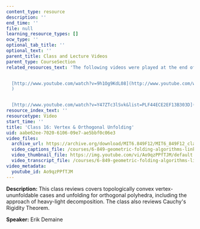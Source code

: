 ```yaml
---
content_type: resource
description: ''
end_time: ''
file: null
learning_resource_types: []
ocw_type: ''
optional_tab_title: ''
optional_text: ''
parent_title: Class and Lecture Videos
parent_type: CourseSection
related_resources_text: 'The following videos were played at the end of the class:


  [http://www.youtube.com/watch?v=9h1Og9KdL08](http://www.youtube.com/watch?v=9h1Og9KdL08
  )


  [http://www.youtube.com/watch?v=Y47ZTc3lSvk&list=PLF44ECE2EF13B303D](http://www.youtube.com/watch?v=Y47ZTc3lSvk&list=PLF44ECE2EF13B303D)'
resource_index_text: ''
resourcetype: Video
start_time: ''
title: 'Class 16: Vertex & Orthogonal Unfolding'
uid: aabe62ee-7020-6106-09e7-ae5bbf0c06e3
video_files:
  archive_url: https://archive.org/download/MIT6.849F12/MIT6_849F12_class16_300k.mp4
  video_captions_file: /courses/6-849-geometric-folding-algorithms-linkages-origami-polyhedra-fall-2012/e4214438efd253b08530a0d6fe9cf72e_Ao9qzPPfTJM.vtt
  video_thumbnail_file: https://img.youtube.com/vi/Ao9qzPPfTJM/default.jpg
  video_transcript_file: /courses/6-849-geometric-folding-algorithms-linkages-origami-polyhedra-fall-2012/f139c7600b24744258c101f31bb3f784_Ao9qzPPfTJM.pdf
video_metadata:
  youtube_id: Ao9qzPPfTJM
---
```


**Description:** This class reviews covers topologically convex vertex-ununfoldable cases and unfolding for orthogonal polyhedra, including the approach of heavy-light decomposition. The class also reviews Cauchy's Rigidity Theorem.

**Speaker:** Erik Demaine




